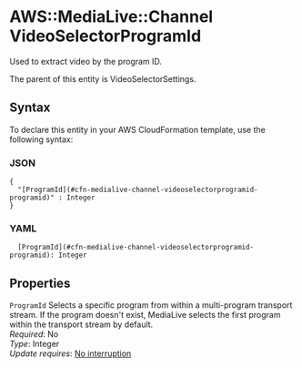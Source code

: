 # AWS::MediaLive::Channel VideoSelectorProgramId<a name="aws-properties-medialive-channel-videoselectorprogramid"></a>

Used to extract video by the program ID\.

The parent of this entity is VideoSelectorSettings\.

## Syntax<a name="aws-properties-medialive-channel-videoselectorprogramid-syntax"></a>

To declare this entity in your AWS CloudFormation template, use the following syntax:

### JSON<a name="aws-properties-medialive-channel-videoselectorprogramid-syntax.json"></a>

```
{
  "[ProgramId](#cfn-medialive-channel-videoselectorprogramid-programid)" : Integer
}
```

### YAML<a name="aws-properties-medialive-channel-videoselectorprogramid-syntax.yaml"></a>

```
  [ProgramId](#cfn-medialive-channel-videoselectorprogramid-programid): Integer
```

## Properties<a name="aws-properties-medialive-channel-videoselectorprogramid-properties"></a>

`ProgramId` <a name="cfn-medialive-channel-videoselectorprogramid-programid"></a>
Selects a specific program from within a multi\-program transport stream\. If the program doesn't exist, MediaLive selects the first program within the transport stream by default\.  
_Required_: No  
_Type_: Integer  
_Update requires_: [No interruption](https://docs.aws.amazon.com/AWSCloudFormation/latest/UserGuide/using-cfn-updating-stacks-update-behaviors.html#update-no-interrupt)
